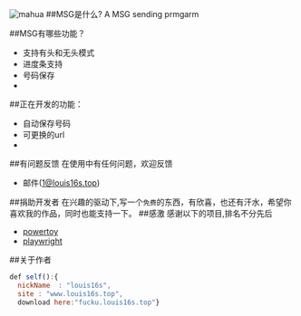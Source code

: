 ![mahua](logo.jpg)
##MSG是什么?
A MSG sending prmgarm

##MSG有哪些功能？

* 支持有头和无头模式
* 进度条支持
* 号码保存
* 
##正在开发的功能：
* 自动保存号码
* 可更换的url
* 

##有问题反馈
在使用中有任何问题，欢迎反馈
* 邮件(1@louis16s.top)

##捐助开发者
在兴趣的驱动下,写一个`免费`的东西，有欣喜，也还有汗水，希望你喜欢我的作品，同时也能支持一下。
##感激
感谢以下的项目,排名不分先后

* [powertoy](https://github.com/microsoft/PowerToys)
* [playwright](https://github.com/microsoft/playwright)

##关于作者
```javascript
def self():{
  nickName  : "louis16s",
  site : "www.louis16s.top",
  download here:"fucku.louis16s.top"}
```
